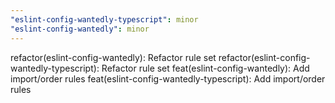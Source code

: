 ```yaml
---
"eslint-config-wantedly-typescript": minor
"eslint-config-wantedly": minor
---
```


refactor(eslint-config-wantedly): Refactor rule set
refactor(eslint-config-wantedly-typescript): Refactor rule set
feat(eslint-config-wantedly): Add import/order rules
feat(eslint-config-wantedly-typescript): Add import/order rules
